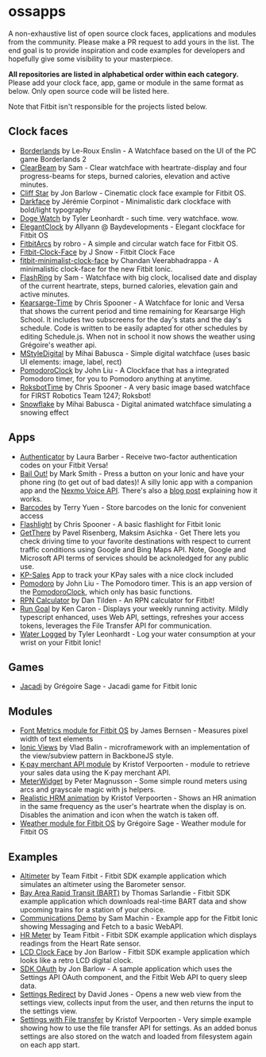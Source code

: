 # ossapps
A non-exhaustive list of open source clock faces, applications and modules from the community. Please make a PR request to add yours in the list. The end goal is to provide inspiration and code examples for developers and hopefully give some visibility to your masterpiece.

**All repositories are listed in alphabetical order within each category.** Please add your clock face, app, game or module in the same format as below. Only open source code will be listed here.

Note that Fitbit isn't responsible for the projects listed below.

## Clock faces
* [Borderlands](https://github.com/ViGouRCanberra/ionic-watchface-borderlands) by Le-Roux Enslin - A Watchface based on the UI of the PC game Borderlands 2
* [ClearBeam](https://gitlab.com/private-software/fitbit-clearbeam-watchface.git) by Sam - Clear watchface with heartrate-display and four progress-beams for steps, burned calories, elevation and active minutes.
* [Cliff Star](https://github.com/orviwan/fitbit-cliff-star-clock) by Jon Barlow - Cinematic clock face example for Fitbit OS.
* [Darkface](https://github.com/rootasjey/darkface) by Jérémie Corpinot - Minimalistic dark clockface with bold/light typography
* [Doge Watch](https://github.com/tylerl0706/DogeWatch-Fitbit) by Tyler Leonhardt - such time. very watchface. wow.
* [ElegantClock](https://github.com/baydevelopments/ElegantClock) by Allyann @ Baydevelopments - Elegant clockface for Fitbit OS
* [FitbitArcs](https://github.com/robro/FitbitArcs) by robro - A simple and circular watch face for Fitbit OS.
* [Fitbit-Clock-Face](https://github.com/j-snow/Fitbit-Clock-Face) by J Snow - Fitbit Clock Face
* [fitbit-minimalist-clock-face](https://github.com/chandanv89/fitbit-minimalist-clock-face) by Chandan Veerabhadrappa - A minimalistic clock-face for the new Fitbit Ionic.
* [FlashRing](https://gitlab.com/private-software/fitbit-flashring2-watchface.git) by Sam - Watchface with big clock, localised date and display of the current heartrate, steps, burned calories, elevation gain and active minutes.
* [Kearsarge-Time](https://github.com/cmspooner/Kearsarge-Time-for-Fitbit-Ionic) by Chris Spooner - A Watchface for Ionic and Versa that shows the current period and time remaining for Kearsarge High School. It includes two subscreens for the day's stats and the day's schedule. Code is written to be easily adapted for other schedules by editing Schedule.js. When not in school it now shows the weather using Grégoire's weather api. 
* [MStyleDigital](https://github.com/mihaibabusca/FitbitOS-MPowerClockface) by Mihai Babusca - Simple digital watchface (uses basic UI elements: image, label, rect)
* [PomodoroClock](https://github.com/johnliu55tw/PomodoroClock-Ionic) by John Liu - A Clockface that has a integrated Pomodoro timer, for you to Pomodoro anything at anytime.
* [RoksbotTime](https://github.com/cmspooner/RoksbotTime) by Chris Spooner - A very basic image based watchface for FIRST Robotics Team 1247; Roksbot!
* [Snowflake](https://github.com/mihaibabusca/FitbitOS-SnowflakeClockface) by Mihai Babusca - Digital animated watchface simulating a snowing effect

## Apps
* [Authenticator](https://github.com/Lixxia/fitbit-authenticator) by Laura Barber - Receive two-factor authentication codes on your Fitbit Versa!
* [Bail Out!](https://github.com/nexmo-community/fitbit-bail-out) by Mark Smith - Press a button on your Ionic and have your phone ring (to get out of bad dates)! A silly Ionic app with a companion app and the [Nexmo Voice API](https://developer.nexmo.com/api/voice). There's also a [blog post](https://www.nexmo.com/blog/2018/03/02/getting-bad-date-fitbit-nexmo-dr/) explaining how it works.
* [Barcodes](https://github.com/tyuen/fitbit-barcodes-app) by Terry Yuen - Store barcodes on the Ionic for convenient access
* [Flashlight](https://github.com/cmspooner/Flashlight-App-for-FitBit-Ionic) by Chris Spooner - A basic flashlight for Fitbit Ionic
* [GetThere](https://github.com/pavelrisenberg/GetThere) by Pavel Risenberg, Maksim Asichka - Get There lets you check driving time to your favorite destinations with respect to current traffic conditions using Google and Bing Maps API. Note, Google and Microsoft API terms of services should be acknoledged for any public use. 
* [KP-Sales](https://github.com/PlummerNL/KP-Sales) App to track your KPay sales with a nice clock included
* [Pomodoro](https://github.com/johnliu55tw/Pomodoro-Ionic) by John Liu - The Pomodoro timer. This is an app version of the [PomodoroClock](https://github.com/johnliu55tw/PomodoroClock-Ionic), which only has basic functions.
* [RPN Calculator](https://github.com/freakified/RPNCalculatorFitbit) by Dan Tilden - An RPN calculator for Fitbit!
* [Run Goal](https://github.com/kencaron/fitbit-os-run-goal-app) by Ken Caron - Displays your weekly running activity. Mildly typescript enhanced, uses Web API, settings, refreshes your access tokens, leverages the File Transfer API for communication.
* [Water Logged](https://github.com/tylerl0706/Water-Logged) by Tyler Leonhardt -  Log your water consumption at your wrist on your Fitbit Ionic!

## Games
* [Jacadi](https://github.com/gregoiresage/jacadi/) by Grégoire Sage - Jacadi game for Fitbit Ionic

## Modules
* [Font Metrics module for Fitbit OS](https://github.com/jamesb/ionic-font-metrics) by James Bernsen - Measures pixel width of text elements
* [Ionic Views](https://github.com/gaperton/ionic-views) by Vlad Balin - microframework with an implementation of the view/subview pattern in BackboneJS style.
* [K·pay merchant API module](https://github.com/KiezelPay/fitbit_kpay_merchant_api) by Kristof Verpoorten - module to retrieve your sales data using the K·pay merchant API.
* [MeterWidget](https://github.com/kmpm/fitbit-meter-widget) by Peter Magnusson - Some simple round meters using arcs and grayscale magic with js helpers.
* [Realistic HRM animation](https://github.com/KiezelPay/Fitbit_Realistic_HRM) by Kristof Verpoorten - Shows an HR animation in the same frequency as the user's heartrate when the display is on. Disables the animation and icon when the watch is taken off.
* [Weather module for Fitbit OS](https://github.com/gregoiresage/fitbit-weather) by Grégoire Sage - Weather module for Fitbit OS

## Examples
* [Altimeter](https://github.com/Fitbit/sdk-altimeter) by Team Fitbit - Fitbit SDK example application which simulates an altimeter using the Barometer sensor.
* [Bay Area Rapid Transit (BART)](https://github.com/Fitbit/sdk-bart) by Thomas Sarlandie - Fitbit SDK example application which downloads real-time BART data and show upcoming trains for a station of your choice.
* [Communications Demo](https://github.com/sammachin/Fitbit-MessageDemo) by Sam Machin - Example app for the Fitbit Ionic showing Messaging and Fetch to a basic WebAPI.
* [HR Meter](https://github.com/Fitbit/sdk-hr-meter) by Team Fitbit - Fitbit SDK example application which displays readings from the Heart Rate sensor.
* [LCD Clock Face](https://github.com/Fitbit/sdk-lcd-clock) by Jon Barlow - Fitbit SDK example application which looks like a retro LCD digital clock.
* [SDK OAuth](https://github.com/Fitbit/sdk-oauth) by Jon Barlow - A sample application which uses the Settings API OAuth component, and the Fitbit Web API to query sleep data.
* [Settings Redirect](https://github.com/daveyjones/fitbit-demos/tree/master/settings-redirect) by David Jones - Opens a new web view from the settings view, collects input from the user, and then returns the input to the settings view.
* [Settings with File transfer](https://github.com/KiezelPay/fitbit-file-transfer-settings) by Kristof Verpoorten - Very simple example showing how to use the file transfer API for settings. As an added bonus settings are also stored on the watch and loaded from filesystem again on each app start.
